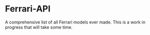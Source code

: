 # Ferrari-API
A comprehensive list of all Ferrari models ever made. 
This is a work in progress that will take some time.
